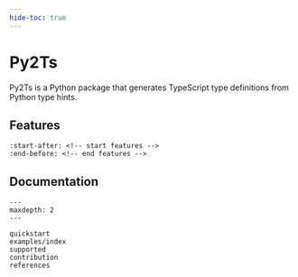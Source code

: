 ```yaml
---
hide-toc: true
---
```


# Py2Ts

Py2Ts is a Python package that generates TypeScript type definitions from Python type hints.


## Features

```{include} ../README.md
:start-after: <!-- start features -->
:end-before: <!-- end features -->
```


## Documentation

```{toctree}    
---
maxdepth: 2
---

quickstart
examples/index
supported
contribution
references
```

